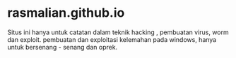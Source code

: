 # rasmalian.github.io
Situs ini hanya untuk catatan dalam teknik hacking , pembuatan virus, worm dan exploit. 
pembuatan dan exploitasi kelemahan pada windows, hanya untuk bersenang - senang dan oprek.
